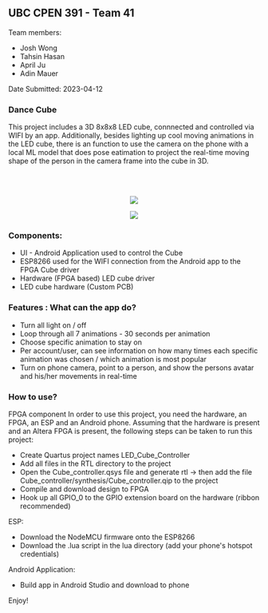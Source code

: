 ## UBC CPEN 391 - Team 41 ##

Team members:
- Josh Wong
- Tahsin Hasan
- April Ju
- Adin Mauer

Date Submitted: 2023-04-12

### Dance Cube

This project includes a 3D 8x8x8 LED cube, connnected and controlled via WIFI by an app. Additionally, besides lighting up cool moving animations in the LED cube, there is an function to use the camera on the phone with a local ML model that does pose eatimation to project the real-time moving shape of the person in the camera frame into the cube in 3D.

<br/><br/>
<p align="center">
  <img src="https://user-images.githubusercontent.com/89616796/231640521-6e43ef89-aa31-4e59-8e8f-6284d2ae8689.png" />
</p>



<p align="center">
  <img src="https://user-images.githubusercontent.com/89616796/231642571-2c826fe3-f7d6-44e4-b82c-6db165e1cf98.gif" />
</p>

### Components:

- UI - Android Application used to control the Cube
- ESP8266 used for the WIFI connection from the Android app to the FPGA Cube driver
- Hardware (FPGA based) LED cube driver
- LED cube hardware (Custom PCB)

### Features : What can the app do?

- Turn all light on / off
- Loop through all 7 animations - 30 seconds per animation
- Choose specific animation to stay on
- Per account/user, can see information on how many times each specific animation was chosen / which animation is most popular
- Turn on phone camera, point to a person, and show the persons avatar and his/her movements in real-time

### How to use?
FPGA component
In order to use this project, you need the hardware, an FPGA, an ESP and an Android phone.
Assuming that the hardware is present and an Altera FPGA is present, the following steps can be taken to run this project:
- Create Quartus project names LED_Cube_Controller
- Add all files in the RTL directory to the project
- Open the Cube_controller.qsys file and generate rtl -> then add the file Cube_controller/synthesis/Cube_controller.qip to the project
- Compile and download design to FPGA
- Hook up all GPIO_0 to the GPIO extension board on the hardware (ribbon recommended)

ESP:
- Download the NodeMCU firmware onto the ESP8266
-  Download the .lua script in the lua directory (add your phone's hotspot credentials)

Android Application:
-    Build app in Android Studio and download to phone

Enjoy!
